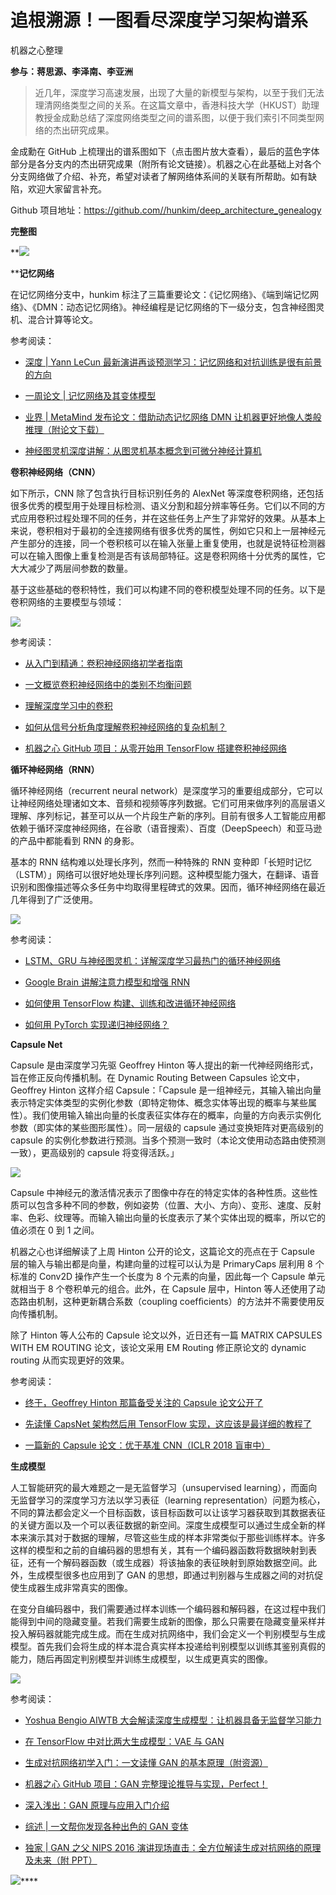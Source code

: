 # 追根溯源！一图看尽深度学习架构谱系

机器之心整理

**参与：蒋思源、李泽南、李亚洲**

> 近几年，深度学习高速发展，出现了大量的新模型与架构，以至于我们无法理清网络类型之间的关系。在这篇文章中，香港科技大学（HKUST）助理教授金成勳总结了深度网络类型之间的谱系图，以便于我们索引不同类型网络的杰出研究成果。

金成勳在 GitHub 上梳理出的谱系图如下（点击图片放大查看），最后的蓝色字体部分是各分支内的杰出研究成果（附所有论文链接）。机器之心在此基础上对各个分支网络做了介绍、补充，希望对读者了解网络体系间的关联有所帮助。如有缺陷，欢迎大家留言补充。

Github 项目地址：https://github.com//hunkim/deep_architecture_genealogy

**完整图**

 **![](img/1afdf87551d9a764c5de05f823725e42.jpg)

 ****记忆网络**

在记忆网络分支中，hunkim 标注了三篇重要论文：《记忆网络》、《端到端记忆网络》、《DMN：动态记忆网络》。神经编程是记忆网络的下一级分支，包含神经图灵机、混合计算等论文。

参考阅读：

*   [深度 | Yann LeCun 最新演讲再谈预测学习：记忆网络和对抗训练是很有前景的方向](http://mp.weixin.qq.com/s?__biz=MzA3MzI4MjgzMw==&mid=2650722365&idx=2&sn=0016ee27bdf0ca380d0dc4d6328f86fb&chksm=871b1443b06c9d55a7ee99de456defb8990e41b61120112655bfe18169dbaccc14eb145039e6&scene=21#wechat_redirect)

*   [一周论文 | 记忆网络及其变体模型](http://mp.weixin.qq.com/s?__biz=MzA3MzI4MjgzMw==&mid=2650720152&idx=4&sn=f4f444c9466e246f285824b9a2aa2878&chksm=871b03e6b06c8af0fde93e7a8884d4f70b42438c63fcf0b722baad9d1a1db3a4fa51118673b3&scene=21#wechat_redirect)

*   [业界 | MetaMind 发布论文：借助动态记忆网络 DMN 让机器更好地像人类般推理（附论文下载）](http://mp.weixin.qq.com/s?__biz=MzA3MzI4MjgzMw==&mid=402655050&idx=2&sn=5edd8f1909f66c4d82334b6a47648e33&scene=21#wechat_redirect)

*   [神经图灵机深度讲解：从图灵机基本概念到可微分神经计算机](http://mp.weixin.qq.com/s?__biz=MzA3MzI4MjgzMw==&mid=2650725360&idx=1&sn=32cee97e159715d54339d9d6a61b6e4d&chksm=871b1f8eb06c96981a840210cb99d2a21b2b2a1e7be491157972d1e08ba6727de25061e5c7d1&scene=21#wechat_redirect)

**卷积神经网络（CNN）**

如下所示，CNN 除了包含执行目标识别任务的 AlexNet 等深度卷积网络，还包括很多优秀的模型用于处理目标检测、语义分割和超分辨率等任务。它们以不同的方式应用卷积过程处理不同的任务，并在这些任务上产生了非常好的效果。从基本上来说，卷积相对于最初的全连接网络有很多优秀的属性，例如它只和上一层神经元产生部分的连接，同一个卷积核可以在输入张量上重复使用，也就是说特征检测器可以在输入图像上重复检测是否有该局部特征。这是卷积网络十分优秀的属性，它大大减少了两层间参数的数量。

基于这些基础的卷积特性，我们可以构建不同的卷积模型处理不同的任务。以下是卷积网络的主要模型与领域：

![](img/76c36fd194c8cb0b73283ca60925e823.jpg)

参考阅读：

*   [从入门到精通：卷积神经网络初学者指南](http://mp.weixin.qq.com/s?__biz=MzA3MzI4MjgzMw==&mid=2650717691&idx=2&sn=3f0b66aa9706aae1a30b01309aa0214c&scene=21#wechat_redirect)

*   [一文概览卷积神经网络中的类别不均衡问题](http://mp.weixin.qq.com/s?__biz=MzA3MzI4MjgzMw==&mid=2650732561&idx=5&sn=055de7889a256c86815baefefd16a213&chksm=871b3c6fb06cb5791ed5bbc7c1d62ddc3079050360c6cf337da095ce2e71ff7446a51d625188&scene=21#wechat_redirect)

*   [理解深度学习中的卷积](http://mp.weixin.qq.com/s?__biz=MzA3MzI4MjgzMw==&mid=2650724906&idx=3&sn=b6e1e70fb625222d0d0f1b30741e4e29&chksm=871b1e54b06c974297180145f79525a0fbdb25b171aefd659ad1fac23356be3ad024c1e1a211&scene=21#wechat_redirect)

*   [如何从信号分析角度理解卷积神经网络的复杂机制？](http://mp.weixin.qq.com/s?__biz=MzA3MzI4MjgzMw==&mid=2650726125&idx=3&sn=b094179cb4edf18168e01272ceccefe1&chksm=871b1a93b06c9385ff46c210c4619c2b0005e9198d74a9d362ebb8b4b6d321e9bc7132bd24cb&scene=21#wechat_redirect)

*   [机器之心 GitHub 项目：从零开始用 TensorFlow 搭建卷积神经网络](http://mp.weixin.qq.com/s?__biz=MzA3MzI4MjgzMw==&mid=2650730287&idx=1&sn=5697b072a5671ac201e15b43339efab9&chksm=871b2b51b06ca247ac1fdc939e39cfc44cbc2ee25e1b105cf9a582395ddbcdd43cfe18fecd40&scene=21#wechat_redirect)

**循环神经网络（RNN）**

循环神经网络（recurrent neural network）是深度学习的重要组成部分，它可以让神经网络处理诸如文本、音频和视频等序列数据。它们可用来做序列的高层语义理解、序列标记，甚至可以从一个片段生产新的序列。目前有很多人工智能应用都依赖于循环深度神经网络，在谷歌（语音搜索）、百度（DeepSpeech）和亚马逊的产品中都能看到 RNN 的身影。

基本的 RNN 结构难以处理长序列，然而一种特殊的 RNN 变种即「长短时记忆（LSTM）」网络可以很好地处理长序列问题。这种模型能力强大，在翻译、语音识别和图像描述等众多任务中均取得里程碑式的效果。因而，循环神经网络在最近几年得到了广泛使用。

![](img/06740c24bf3a0d642d244325afba614d.jpg)

参考阅读：

*   [LSTM、GRU 与神经图灵机：详解深度学习最热门的循环神经网络](http://mp.weixin.qq.com/s?__biz=MzA3MzI4MjgzMw==&mid=2650728794&idx=1&sn=1506afe7ea589f9b6901ea9ba8245f06&chksm=871b2d24b06ca4326560e3e9b8363a76fe433cf79211e1a23f6d0a892b4928817a3ffadba063&scene=21#wechat_redirect)

*   [Google Brain 讲解注意力模型和增强 RNN](http://mp.weixin.qq.com/s?__biz=MzA3MzI4MjgzMw==&mid=2650719228&idx=2&sn=b3ccd8c77c2ef81369c02b85de013038&chksm=871b0782b06c8e94e88ce927f8357a6637b051c9f2ace9dbadea84c77b1b8ca0fec7efdb7448&scene=21#wechat_redirect)

*   [如何使用 TensorFlow 构建、训练和改进循环神经网络](http://mp.weixin.qq.com/s?__biz=MzA3MzI4MjgzMw==&mid=2650724740&idx=5&sn=c9caf66b1a31396d101a03b4b5012dec&chksm=871b1dfab06c94eca730ea122c7e90f5438ae0ff0b71b3c97df1349fa1c6782da66bbcf13395&scene=21#wechat_redirect)

*   [如何用 PyTorch 实现递归神经网络？](http://mp.weixin.qq.com/s?__biz=MzA3MzI4MjgzMw==&mid=2650725842&idx=4&sn=a2e725f09cc7062b66c20e9e48fa12b0&chksm=871b19acb06c90ba638f788589cd3ef2a0cb32db8469dcac0ad454297059f3bd6f0bacd2eaed&scene=21#wechat_redirect)

**Capsule Net**

Capsule 是由深度学习先驱 Geoffrey Hinton 等人提出的新一代神经网络形式，旨在修正反向传播机制。在 Dynamic Routing Between Capsules 论文中，Geoffrey Hinton 这样介绍 Capsule：「Capsule 是一组神经元，其输入输出向量表示特定实体类型的实例化参数（即特定物体、概念实体等出现的概率与某些属性）。我们使用输入输出向量的长度表征实体存在的概率，向量的方向表示实例化参数（即实体的某些图形属性）。同一层级的 capsule 通过变换矩阵对更高级别的 capsule 的实例化参数进行预测。当多个预测一致时（本论文使用动态路由使预测一致），更高级别的 capsule 将变得活跃。」

![](img/c81b85bb10147de29acb00fd752df939.jpg)

Capsule 中神经元的激活情况表示了图像中存在的特定实体的各种性质。这些性质可以包含多种不同的参数，例如姿势（位置、大小、方向）、变形、速度、反射率、色彩、纹理等。而输入输出向量的长度表示了某个实体出现的概率，所以它的值必须在 0 到 1 之间。

机器之心也详细解读了上周 Hinton 公开的论文，这篇论文的亮点在于 Capsule 层的输入与输出都是向量，构建向量的过程可以认为是 PrimaryCaps 层利用 8 个标准的 Conv2D 操作产生一个长度为 8 个元素的向量，因此每一个 Capsule 单元就相当于 8 个卷积单元的组合。此外，在 Capsule 层中，Hinton 等人还使用了动态路由机制，这种更新耦合系数（coupling coefﬁcients）的方法并不需要使用反向传播机制。

除了 Hinton 等人公布的 Capsule 论文以外，近日还有一篇 MATRIX CAPSULES WITH EM ROUTING 论文，该论文采用 EM Routing 修正原论文的 dynamic routing 从而实现更好的效果。

参考阅读：

*   [终于，Geoffrey Hinton 那篇备受关注的 Capsule 论文公开了](http://mp.weixin.qq.com/s?__biz=MzA3MzI4MjgzMw==&mid=2650732472&idx=1&sn=259e5aa77b62078ffa40be9655da0802&chksm=871b33c6b06cbad0748571c9cb30d15e9658c7509c3a6e795930eb86a082c270d0a7af1e3aa2&scene=21#wechat_redirect)

*   [先读懂 CapsNet 架构然后用 TensorFlow 实现，这应该是最详细的教程了](https://mp.weixin.qq.com/s?__biz=MzA3MzI4MjgzMw==&mid=2650732855&idx=1&sn=87319e9390200f24dfd2faff4d7d364a&chksm=871b3d49b06cb45fd8a68d003310b05562d9f8ff094ed08345f112e4450f7e66e6cf71c5b571&scene=21#wechat_redirect) 

*   [一篇新的 Capsule 论文：优于基准 CNN（ICLR 2018 盲审中）](http://mp.weixin.qq.com/s?__biz=MzA3MzI4MjgzMw==&mid=2650732524&idx=4&sn=7e090a7ff933c969d3fd45bd4ea35ac4&chksm=871b3392b06cba84e974fecc75d63e9e5966b12afd5f1372b92b615580014670ea4186015ac1&scene=21#wechat_redirect)

**生成模型**

人工智能研究的最大难题之一是无监督学习（unsupervised learning），而面向无监督学习的深度学习方法以学习表征（learning representation）问题为核心，不同的算法都会定义一个目标函数，该目标函数可以让该学习器获取到其数据表征的关键方面以及一个可以表征数据的新空间。深度生成模型可以通过生成全新的样本来演示其对于数据的理解，尽管这些生成的样本非常类似于那些训练样本。许多这样的模型和之前的自编码器的思想有关，其有一个编码器函数将数据映射到表征，还有一个解码器函数（或生成器）将该抽象的表征映射到原始数据空间。此外，生成模型很多也应用到了 GAN 的思想，即通过判别器与生成器之间的对抗促使生成器生成非常真实的图像。

在变分自编码器中，我们需要通过样本训练一个编码器和解码器，在这过程中我们能得到中间的隐藏变量。若我们需要生成新的图像，那么只需要在隐藏变量采样并投入解码器就能完成生成。而在生成对抗网络中，我们会定义一个判别模型与生成模型。首先我们会将生成的样本混合真实样本投递给判别模型以训练其鉴别真假的能力，随后再固定判别模型并训练生成模型，以生成更真实的图像。

![](img/b588a7242faface9f4fdf8c16081d85b.jpg)

参考阅读：

*   [Yoshua Bengio AIWTB 大会解读深度生成模型：让机器具备无监督学习能力](http://mp.weixin.qq.com/s?__biz=MzA3MzI4MjgzMw==&mid=2650726258&idx=2&sn=a050508edf9963204c67333ffc01c6a1&chksm=871b1b0cb06c921a1db6e6511787133c3554f2bc19d7eb9fa7725f29f6ed729fb8e0866c31b2&scene=21#wechat_redirect)

*   [在 TensorFlow 中对比两大生成模型：VAE 与 GAN](http://mp.weixin.qq.com/s?__biz=MzA3MzI4MjgzMw==&mid=2650732235&idx=1&sn=175f32560f961ad0221bc05b867a0275&chksm=871b32b5b06cbba30250a38b6d66a6479b97abe276c1a36b9b1f4baf7540b3c96b9eeee3d4f4&scene=21#wechat_redirect)

*   [生成对抗网络初学入门：一文读懂 GAN 的基本原理（附资源）](http://mp.weixin.qq.com/s?__biz=MzA3MzI4MjgzMw==&mid=2650730721&idx=2&sn=95b97b80188f507c409f4c72bd0a2767&chksm=871b349fb06cbd891771f72d77563f77986afc9b144f42c8232db44c7c56c1d2bc019458c4e4&scene=21#wechat_redirect)

*   [机器之心 GitHub 项目：GAN 完整理论推导与实现，Perfect！](http://mp.weixin.qq.com/s?__biz=MzA3MzI4MjgzMw==&mid=2650731540&idx=1&sn=193457603fe11b89f3d298ac1799b9fd&chksm=871b306ab06cb97c502af9552657b8e73f1f5286bc4cc71b021f64604fd53dae3f026bc9ac69&scene=21#wechat_redirect)

*   [深入浅出：GAN 原理与应用入门介绍](http://mp.weixin.qq.com/s?__biz=MzA3MzI4MjgzMw==&mid=2650730028&idx=1&sn=21d57cf54f257aeab15ebd4058671a2b&chksm=871b2a52b06ca3449f255549a914e8ab8d85bb4d43e0487a95fd9ffd97e708d9eac7a1f9943b&scene=21#wechat_redirect)

*   [综述 | 一文帮你发现各种出色的 GAN 变体](http://mp.weixin.qq.com/s?__biz=MzA3MzI4MjgzMw==&mid=2650724769&idx=2&sn=6fa540106cf6a5fd55fc39d057092888&chksm=871b1ddfb06c94c9e11d3a8281f60c0fce06a4e021fcd8eaab858c7f08ab9c939c4ad130e4b2&scene=21#wechat_redirect)

*   [独家 | GAN 之父 NIPS 2016 演讲现场直击：全方位解读生成对抗网络的原理及未来（附 PPT）](http://mp.weixin.qq.com/s?__biz=MzA3MzI4MjgzMw==&mid=2650721284&idx=1&sn=427e7f45c8253ab22a3960978409f5d1&chksm=871b087ab06c816c424ad03810be3e1b3aa9d6e99a5f325047796f110d178a07736f667d1a10&scene=21#wechat_redirect)

![](img/91b062ea48d635ce6433bf2b74c364ec.jpg)****
